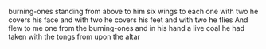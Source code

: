 burning-ones standing from above to him six wings to each one with two he covers his face and with two he covers his feet and with two he flies And flew to me one from the burning-ones and in his hand a live coal he had taken with the tongs from upon the altar 